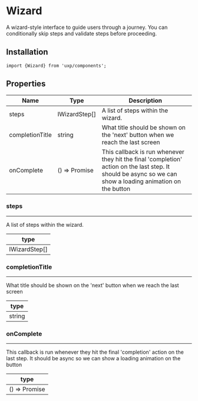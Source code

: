 # Wizard



A wizard-style interface to guide users through a journey.
You can conditionally skip steps and validate steps before proceeding.



## Installation



```tsx
import {Wizard} from 'uxp/components';
```

## Properties

|Name|Type|Description|
|-|-|-|
|steps|IWizardStep[]|A list of steps within the wizard. |
|completionTitle|string|What title should be shown on the 'next' button when we reach the last screen |
|onComplete|() => Promise<void>|This callback is run whenever they hit the final 'completion' action on the last step. It should be async so we can show a loading animation on the button |
### steps



---



A list of steps within the wizard.


|type|
|-|
|IWizardStep[]|
### completionTitle



---



What title should be shown on the 'next' button when we reach the last screen


|type|
|-|
|string|
### onComplete



---



This callback is run whenever they hit the final 'completion' action on the last step. It should be async so we can show a loading animation on the button


|type|
|-|
|() => Promise<void>|

